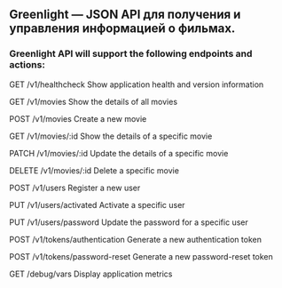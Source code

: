 <h2>Greenlight — JSON API для получения и управления информацией о фильмах.</h2> 
<h3>Greenlight API will support the following endpoints and actions:</h3>
<p>GET /v1/healthcheck Show application health and version information</p>
<p>GET /v1/movies Show the details of all movies</p>
<p>POST /v1/movies Create a new movie</p>
<p>GET /v1/movies/:id Show the details of a specific movie</p>
<p>PATCH /v1/movies/:id Update the details of a specific movie</p>
<p>DELETE /v1/movies/:id Delete a specific movie</p>
<p>POST /v1/users Register a new user</p>
<p>PUT /v1/users/activated Activate a specific user</p>
<p>PUT /v1/users/password Update the password for a specific user</p>
<p>POST /v1/tokens/authentication Generate a new authentication token</p>
<p>POST /v1/tokens/password-reset Generate a new password-reset token</p>
<p>GET /debug/vars Display application metrics</p>